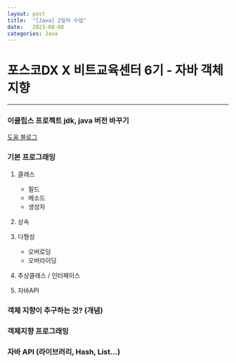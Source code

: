 ```yaml
---
layout: post
title:  "[Java] 2일차 수업"
date:   2023-08-08
categories: Java
---
```


# 포스코DX X 비트교육센터 6기 - 자바 객체지향

--- 

### 이클립스 프로젝트 jdk, java 버전 바꾸기

[도움 블로그](https://dev-ku.tistory.com/224)

### 기본 프로그래밍

1. 클래스
   - 필드
   - 메소드
   - 생성자

2. 상속
3. 다형성
   - 오버로딩
   - 오버라이딩
4. 추상클래스 / 인터페이스

5. 자바API

### 객체 지향이 추구하는 것? (개념)


### 객체지향 프로그래밍


### 자바 API (라이브러리, Hash, List…)
